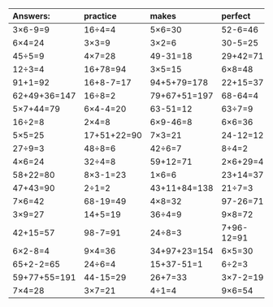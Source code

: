 | Answers: | practice | makes | perfect | ! |
| :--- | :--- | :--- | :--- | :--- |
| 3×6-9=9 | 16÷4=4 | 5×6=30 | 52-6=46 | 96-82=14 | 
| 6×4=24 | 3×3=9 | 3×2=6 | 30-5=25 | 27+4=31 | 
| 45÷5=9 | 4×7=28 | 49-31=18 | 29+42=71 | 58-22=36 | 
| 12÷3=4 | 16+78=94 | 3×5=15 | 6×8=48 | 66+29=95 | 
| 91+1=92 | 16+8-7=17 | 94+5+79=178 | 22+15=37 | 6×7=42 | 
| 62+49+36=147 | 16÷8=2 | 79+67+51=197 | 68-64=4 | 7×8=56 | 
| 5×7+44=79 | 6×4-4=20 | 63-51=12 | 63÷7=9 | 42÷7=6 | 
| 16÷2=8 | 2×4=8 | 6×9-46=8 | 6×6=36 | 2×8=16 | 
| 5×5=25 | 17+51+22=90 | 7×3=21 | 24-12=12 | 5×7=35 | 
| 27÷9=3 | 48÷8=6 | 42÷6=7 | 8÷4=2 | 8×5=40 | 
| 4×6=24 | 32÷4=8 | 59+12=71 | 2×6+29=41 | 56-34=22 | 
| 58+22=80 | 8×3-1=23 | 1×6=6 | 23+14=37 | 5×8+39=79 | 
| 47+43=90 | 2÷1=2 | 43+11+84=138 | 21÷7=3 | 5×3=15 | 
| 7×6=42 | 68-19=49 | 4×8=32 | 97-26=71 | 77-74=3 | 
| 3×9=27 | 14+5=19 | 36÷4=9 | 9×8=72 | 5×8=40 | 
| 42+15=57 | 98-7=91 | 24÷8=3 | 7+96-12=91 | 5×9=45 | 
| 6×2-8=4 | 9×4=36 | 34+97+23=154 | 6×5=30 | 99+14+97=210 | 
| 65+2-2=65 | 24÷6=4 | 15+37-51=1 | 6÷2=3 | 4×3=12 | 
| 59+77+55=191 | 44-15=29 | 26+7=33 | 3×7-2=19 | 45-17=28 | 
| 7×4=28 | 3×7=21 | 4÷1=4 | 9×6=54 | 6×2+64=76 | 
